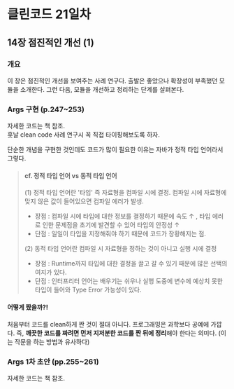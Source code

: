 # 클린코드 21일차

## 14장 점진적인 개선 (1)

### 개요
이 장은 점진적인 개선을 보여주는 사례 연구다. 출발은 좋았으나 확장성이 부족했던 모듈을 소개한다. 그런 다음, 모듈을 개선하고 정리하는 단계를 살펴본다.

### Args 구현 (p.247~253)

자세한 코드는 책 참조. <br/>
훗날 clean code 사례 연구시 꼭 직접 타이핑해보도록 하자.

단순한 개념을 구현한 것인데도 코드가 많이 필요한 이유는 자바가 정적 타입 언어라서 그렇다.

> #### cf. 정적 타입 언어 vs 동적 타입 언어
> (1) 정적 타입 언어란 '타입' 즉 자료형을 컴파일 시에 결정. 컴파일 시에 자료형에 맞지 않은 값이 들어있으면 컴파일 에러가 발생.
> - 장점 : 컴파일 시에 타입에 대한 정보를 결정하기 때문에 속도 ↑ , 타입 에러로 인한 문제점을 초기에 발견할 수 있어 타입의 안정성 ↑
> - 단점 : 일일이 타입을 지정해줘야 하기 때문에 코드가 장황해지는 점.
> 
> (2) 동적 타입 언어란 컴파일 시 자료형을 정하는 것이 아니고 실행 시에 결정
> - 장점 : Runtime까지 타입에 대한 결정을 끌고 갈 수 있기 때문에 많은 선택의 여지가 있다.
> - 단점 : 인터프리터 언어는 배우기는 쉬우나 실행 도중에 변수에 예상치 못한 타입이 들어와 Type Error 가능성이 있다.

#### 어떻게 짰을까?!
처음부터 코드를 clean하게 짠 것이 절대 아니다. 
프로그래밍은 과학보다 공예에 가깝다. 
즉, **깨끗한 코드를 짜려면 먼저 지저분한 코드를 짠 뒤에 정리**해야 한다는 의미다. (이는 작문을 하는 방법과 유사하다)

### Args 1차 초안 (pp.255~261)

자세한 코드는 책 참조.